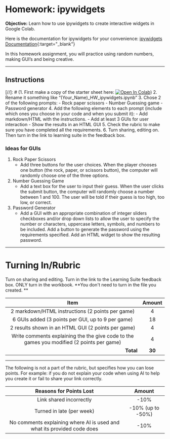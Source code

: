 # Homework: ipywidgets

**Objective:** Learn how to use ipywidgets to create interactive widgets in Google Colab.

Here is the documentation for ipywidgets for your convenience: [ipywidgets Documentation](https://ipywidgets.readthedocs.io/en/latest/examples/Widget%20List.html){:target="_blank"}

In this homework assignment, you will practice using random numbers, making GUI’s and being creative. 

---

## Instructions

[//]: # (1. First make a copy of the starter sheet here: <a href="https://colab.research.google.com/github/byu-cce270/content/blob/main/docs/unit3/05_ipywidgets/(Starter_Notebook)_HW_ipywidgets.ipynb" target="_blank"><img src="https://colab.research.google.com/assets/colab-badge.svg" alt="Open In Colab"/></a>)
2. Rename it something like “(Your_Name)_HW_ipywidgets.ipynb” 
3. Chose 2 of the following prompts:
      - Rock paper scissors
      - Number Guessing game
      - Password generator
4. Add the following elements to each prompt (include which ones you choose in your code and when you submit it):
      - Add markdown/HTML with the instructions. 
      - Add at least 3 GUIs for user interaction 
      - Show the results in an HTML GUI
5. Check the rubric to make sure you have completed all the requirements.
6. Turn sharing, editing on. Then turn in the link to learning suite in the feedback box.

### Ideas for GUIs

1. Rock Paper Scissors
    - Add three buttons for the user choices.  When the player chooses one button (the rock, paper, or scissors button), the computer will randomly choose one of the three options.
2. Number Guessing Game
    - Add a text box for the user to input their guess.  When the user clicks the submit button, the computer will randomly choose a number between 1 and 100.  The user will be told if their guess is too high, too low, or correct.
3. Password Generator
    - Add a GUI with an appropriate combination of integer sliders checkboxes and/or drop down lists to allow the user to specify the number or characters, uppercase letters, symbols, and numbers to be included.  Add a button to generate the password using the requirements specified.  Add an HTML widget to show the resulting password.

---

# Turning In/Rubric

Turn on sharing and editing. Turn in the link to the Learning Suite feedback box. ONLY turn in the workbook. **You don't need to turn in the file you created. 
**

|                                         **Item**                                          | **Amount** |
|:-----------------------------------------------------------------------------------------:|:----------:|
|                     2 markdown/HTML instructions (2 points per game)                      |     4      |
|                     6 GUIs added (3 points per GUI, up to 9 per game)                     |     18     |
|                    2 results shown in an HTML GUI (2 points per game)                     |     4      |
| Write comments explaining the the give code to the games you modified (2 points per game) |     4      |
|                      <div style="text-align: right">**Total**</div>                       |   **30**   |

---

The following is not a part of the rubric, but specifies how you can lose points. For example: if you do not explain your code when using AI to help you create it or fail to share your link correctly.

|                       **Reasons for Points Lost**                       |    **Amount**     |  
|:-----------------------------------------------------------------------:|:-----------------:|
|                         Link shared incorrectly                         |       -10%        |
|                        Turned in late (per week)                        | -10% (up to -50%) |
| No comments explaining where AI is used and what its provided code does |       -10%        |